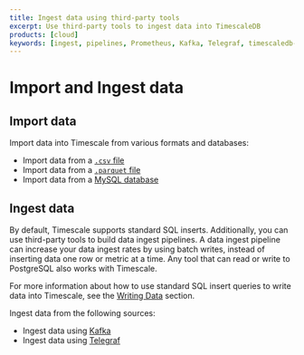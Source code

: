 ```yaml
---
title: Ingest data using third-party tools
excerpt: Use third-party tools to ingest data into TimescaleDB
products: [cloud]
keywords: [ingest, pipelines, Prometheus, Kafka, Telegraf, timescaledb-parallel-copy, csv]
---
```


# Import and Ingest data

## Import data

Import data into Timescale from various formats and databases:
*   Import data from a [`.csv` file][import-csv]
*   Import data from a [`.parquet` file][import-parquet]
*   Import data from a [MySQL database][import-mysql]

## Ingest data

By default, Timescale supports standard SQL inserts. Additionally, you can use
third-party tools to build data ingest pipelines. A data ingest pipeline can
increase your data ingest rates by using batch writes, instead of inserting data
one row or metric at a time. Any tool that can read or write to PostgreSQL also
works with Timescale.

For more information about how to use standard SQL insert queries to write data
into Timescale, see the [Writing Data][writing-data] section.

Ingest data from the following sources:
*   Ingest data using [Kafka][ingest-kafka]
*   Ingest data using [Telegraf][ingest-telegraf]

[ingest-kafka]: /use-timescale/:currentVersion:/ingest-data/ingest-kafka/
[ingest-telegraf]: /use-timescale/:currentVersion:/ingest-data/telegraf/
[writing-data]: /use-timescale/:currentVersion:/write-data/
[import-csv]: /use-timescale/:currentVersion:/ingest-data/import-csv/
[import-mysql]: /use-timescale/:currentVersion:/ingest-data/import-mysql/
[import-parquet]: /use-timescale/:currentVersion:/ingest-data/import-parquet/
